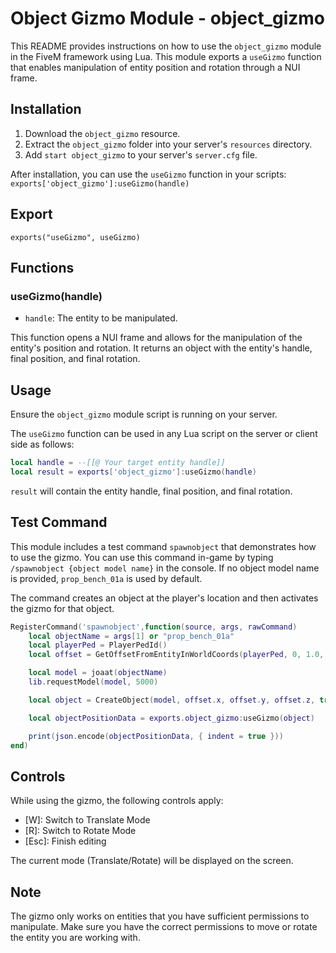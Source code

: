 # Object Gizmo Module - object_gizmo

This README provides instructions on how to use the `object_gizmo` module in the FiveM framework using Lua. This module exports a `useGizmo` function that enables manipulation of entity position and rotation through a NUI frame.

## Installation

1. Download the `object_gizmo` resource.
2. Extract the `object_gizmo` folder into your server's `resources` directory.
3. Add `start object_gizmo` to your server's `server.cfg` file.

After installation, you can use the `useGizmo` function in your scripts: `exports['object_gizmo']:useGizmo(handle)`

## Export

`exports("useGizmo", useGizmo)`

## Functions

### useGizmo(handle)

- `handle`: The entity to be manipulated.

This function opens a NUI frame and allows for the manipulation of the entity's position and rotation. It returns an object with the entity's handle, final position, and final rotation.

## Usage

Ensure the `object_gizmo` module script is running on your server.

The `useGizmo` function can be used in any Lua script on the server or client side as follows:

```lua
local handle = --[[@ Your target entity handle]]
local result = exports['object_gizmo']:useGizmo(handle)
```

`result` will contain the entity handle, final position, and final rotation.

## Test Command

This module includes a test command `spawnobject` that demonstrates how to use the gizmo. You can use this command in-game by typing `/spawnobject {object model name}` in the console. If no object model name is provided, `prop_bench_01a` is used by default.

The command creates an object at the player's location and then activates the gizmo for that object.

```lua
RegisterCommand('spawnobject',function(source, args, rawCommand)
    local objectName = args[1] or "prop_bench_01a"
    local playerPed = PlayerPedId()
    local offset = GetOffsetFromEntityInWorldCoords(playerPed, 0, 1.0, 0)

    local model = joaat(objectName)
    lib.requestModel(model, 5000)

    local object = CreateObject(model, offset.x, offset.y, offset.z, true, false, false)

    local objectPositionData = exports.object_gizmo:useGizmo(object)

    print(json.encode(objectPositionData, { indent = true }))
end)
```

## Controls

While using the gizmo, the following controls apply:
- [W]: Switch to Translate Mode
- [R]: Switch to Rotate Mode
- [Esc]: Finish editing

The current mode (Translate/Rotate) will be displayed on the screen.

## Note

The gizmo only works on entities that you have sufficient permissions to manipulate. Make sure you have the correct permissions to move or rotate the entity you are working with.
